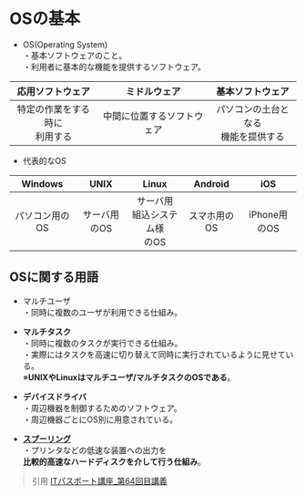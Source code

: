 # OSの基本  
* OS(Operating System)  
・基本ソフトウェアのこと。  
・利用者に基本的な機能を提供するソフトウェア。  

|応用ソフトウェア|ミドルウェア|基本ソフトウェア|
|:---------:|:------:|:---------:|
|特定の作業をする時に<br>利用する|中間に位置するソフトウェア|パソコンの土台となる<br>機能を提供する|

* 代表的なOS 

|  Windows  |   UNIX   |           Linux             |   Android |    iOS    |
|:---------:|:--------:|:---------------------------:|:---------:|:---------:|
|パソコン用のOS|サーバ用のOS|サーバ用<br>組込システム様<br>のOS|スマホ用のOS |iPhone用のOS|

## OSに関する用語  
* マルチユーザ  
・同時に複数のユーザが利用できる仕組み。  
* **マルチタスク**  
・同時に複数のタスクが実行できる仕組み。  
・実際にはタスクを高速に切り替えて同時に実行されているように見せている。  
※**UNIXやLinuxはマルチユーザ/マルチタスクのOSである**。  

* **デバイスドライバ**        
・周辺機器を制御するためのソフトウェア。  
・周辺機器ごとにOS別に用意されている。  

* [**スプーリング**](https://gyazo.com/9a87e1444e2f6a1bd7ef54f154cb6f0f)    
・プリンタなどの低速な装置への出力を  
**比較的高速なハードディスクを介して行う仕組み**。  


> 引用
[ITパスポート講座_第64回目講義](https://www.youtube.com/watch?v=GmO6JJ9hiH0)  
